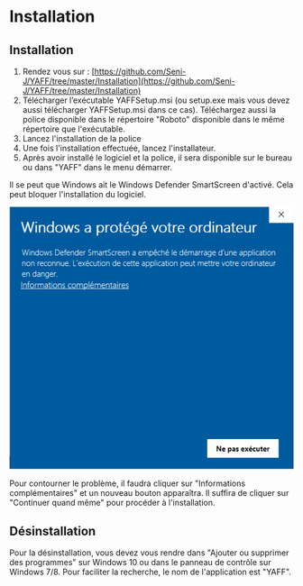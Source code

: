 # Installation

## Installation

1. Rendez vous sur : [https://github.com/Seni-J/YAFF/tree/master/Installation](https://github.com/Seni-J/YAFF/tree/master/Installation)
2. Télécharger l’exécutable YAFFSetup.msi \(ou setup.exe mais vous devez aussi télécharger YAFFSetup.msi dans ce cas\). Téléchargez aussi la police disponible dans le répertoire "Roboto" disponible dans le même répertoire que l'exécutable.
3. Lancez l'installation de la police
4. Une fois l'installation effectuée, lancez l'installateur.
5. Après avoir installé le logiciel et la police, il sera disponible sur le bureau ou dans "YAFF" dans le menu démarrer.

Il se peut que Windows ait le Windows Defender SmartScreen d'activé. Cela peut bloquer l'installation du logiciel.

![](../.gitbook/assets/erreur.PNG)

Pour contourner le problème, il faudra cliquer sur "Informations complémentaires" et un nouveau bouton apparaîtra. Il suffira de cliquer sur "Continuer quand même" pour procéder à l'installation.

## Désinstallation

Pour la désinstallation, vous devez vous rendre dans "Ajouter ou supprimer des programmes" sur Windows 10 ou dans le panneau de contrôle sur Windows 7/8. Pour faciliter la recherche, le nom de l'application est "YAFF".



